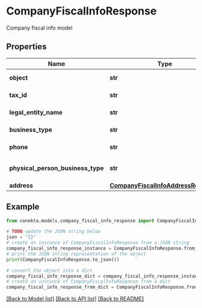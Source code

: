 # CompanyFiscalInfoResponse

Company fiscal info model

## Properties

Name | Type | Description | Notes
------------ | ------------- | ------------- | -------------
**object** | **str** | The resource&#39;s type | [optional] 
**tax_id** | **str** | Tax ID of the company | [optional] 
**legal_entity_name** | **str** | Legal name of the company | [optional] 
**business_type** | **str** | Business type of the company | [optional] 
**phone** | **str** | Phone number of the company | [optional] 
**physical_person_business_type** | **str** | Business type if &#39;persona_fisica&#39; | [optional] 
**address** | [**CompanyFiscalInfoAddressResponse**](CompanyFiscalInfoAddressResponse.md) |  | [optional] 

## Example

```python
from conekta.models.company_fiscal_info_response import CompanyFiscalInfoResponse

# TODO update the JSON string below
json = "{}"
# create an instance of CompanyFiscalInfoResponse from a JSON string
company_fiscal_info_response_instance = CompanyFiscalInfoResponse.from_json(json)
# print the JSON string representation of the object
print(CompanyFiscalInfoResponse.to_json())

# convert the object into a dict
company_fiscal_info_response_dict = company_fiscal_info_response_instance.to_dict()
# create an instance of CompanyFiscalInfoResponse from a dict
company_fiscal_info_response_from_dict = CompanyFiscalInfoResponse.from_dict(company_fiscal_info_response_dict)
```
[[Back to Model list]](../README.md#documentation-for-models) [[Back to API list]](../README.md#documentation-for-api-endpoints) [[Back to README]](../README.md)


